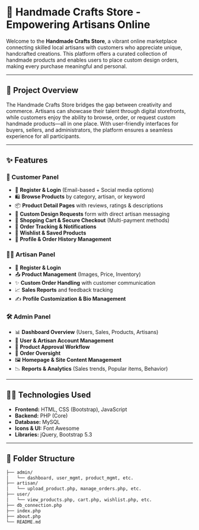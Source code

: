 # 🧶 Handmade Crafts Store - Empowering Artisans Online

Welcome to the **Handmade Crafts Store**, a vibrant online marketplace connecting skilled local artisans with customers who appreciate unique, handcrafted creations. This platform offers a curated collection of handmade products and enables users to place custom design orders, making every purchase meaningful and personal.


---

## 📌 Project Overview

The Handmade Crafts Store bridges the gap between creativity and commerce. Artisans can showcase their talent through digital storefronts, while customers enjoy the ability to browse, order, or request custom handmade products—all in one place. With user-friendly interfaces for buyers, sellers, and administrators, the platform ensures a seamless experience for all participants.

---

## ✨ Features

### 👤 Customer Panel
- 🔐 **Register & Login** (Email-based + Social media options)
- 🛍️ **Browse Products** by category, artisan, or keyword
- 📦 **Product Detail Pages** with reviews, ratings & descriptions
- 🎨 **Custom Design Requests** form with direct artisan messaging
- 🛒 **Shopping Cart & Secure Checkout** (Multi-payment methods)
- 🚚 **Order Tracking & Notifications**
- 💖 **Wishlist & Saved Products**
- 🧾 **Profile & Order History Management**

### 🧑‍🎨 Artisan Panel
- 🔐 **Register & Login**
- 📤 **Product Management** (Images, Price, Inventory)
- ✨ **Custom Order Handling** with customer communication
- 📈 **Sales Reports** and feedback tracking
- ✍️ **Profile Customization & Bio Management**

### 🛠️ Admin Panel
- 📊 **Dashboard Overview** (Users, Sales, Products, Artisans)
- 👥 **User & Artisan Account Management**
- 🧾 **Product Approval Workflow**
- 🛒 **Order Oversight**
- 🖼️ **Homepage & Site Content Management**
- 📉 **Reports & Analytics** (Sales trends, Popular items, Behavior)

---

## 🧑‍💻 Technologies Used

- **Frontend:** HTML, CSS (Bootstrap), JavaScript
- **Backend:** PHP (Core)
- **Database:** MySQL
- **Icons & UI:** Font Awesome
- **Libraries:** jQuery, Bootstrap 5.3

---

## 📂 Folder Structure

```bash
├── admin/
│   └── dashboard, user_mgmt, product_mgmt, etc.
├── artisan/
│   └── upload_product.php, manage_orders.php, etc.
├── user/
│   └── view_products.php, cart.php, wishlist.php, etc.
├── db_connection.php
├── index.php
├── about.php
└── README.md
